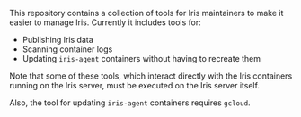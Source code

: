 

This repository contains a collection of tools for Iris maintainers
to make it easier to manage Iris.  Currently it includes tools for:

  - Publishing Iris data
  - Scanning container logs
  - Updating `iris-agent` containers without having to recreate them

Note that some of these tools, which interact directly with the
Iris containers running on the Iris server, must be executed on the
Iris server itself.

Also, the tool for updating `iris-agent` containers requires `gcloud`.
